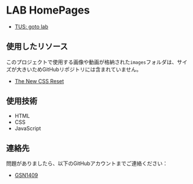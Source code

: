# LAB HomePages
- [TUS: goto lab](https://www.rs.tus.ac.jp/goto_lab/index.html)

## 使用したリソース
このプロジェクトで使用する画像や動画が格納された`images`フォルダは、サイズが大きいためGitHubリポジトリには含まれていません。
- [The New CSS Reset](https://github.com/elad2412/the-new-css-reset)

## 使用技術
- HTML
- CSS
- JavaScript

## 連絡先
問題がありましたら、以下のGitHubアカウントまでご連絡ください：  
- [GSN1409](https://github.com/saku0914no)
